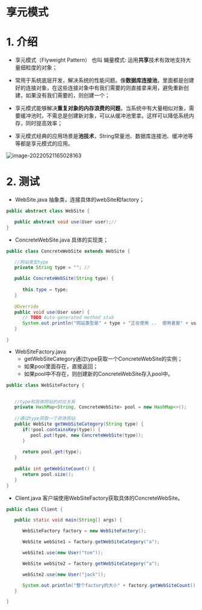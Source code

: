 # 享元模式

# 1. 介绍

- 享元模式（Flyweight Pattern） 也叫 蝇量模式: 运用**共享**技术有效地支持大量细粒度的对象；

- 常用于系统底层开发，解决系统的性能问题。像**数据库连接池**，里面都是创建好的连接对象，在这些连接对象中有我们需要的则直接拿来用，避免重新创建，如果没有我们需要的，则创建一个；

- 享元模式能够解决**重复对象的内存浪费的问题**，当系统中有大量相似对象，需要缓冲池时。不需总是创建新对象，可以从缓冲池里拿。这样可以降低系统内存，同时提高效率；

- 享元模式经典的应用场景是**池技术**，String常量池、数据库连接池、缓冲池等等都是享元模式的应用。

![image-20220521165028163](C:\Users\28897\AppData\Roaming\Typora\typora-user-images\Flyweight-Pattern.png)

# 2. 测试

- WebSite.java 抽象类，连接具体的webSite和factory；

```java
public abstract class WebSite {

   public abstract void use(User user);//
}
```

- ConcreteWebSite.java  具体的实现类；

```java
public class ConcreteWebSite extends WebSite {

   //网站类型type
   private String type = ""; //

   public ConcreteWebSite(String type) {
      
      this.type = type;
   }
   
   @Override
   public void use(User user) {
      // TODO Auto-generated method stub
      System.out.println("网站类型是" + type + "正在使用 ..  使用者是" + user.getName());
   }
   
}
```

- WebSiteFactory.java 
  - getWebSiteCategory通过type获取一个ConcreteWebSite的实例；
  - 如果pool里面存在，直接返回；
  - 如果pool中不存在，则创建新的ConcreteWebSite存入pool中。

```java
public class WebSiteFactory {

   
   //type和具体网站的对应关系
   private HashMap<String, ConcreteWebSite> pool = new HashMap<>();
   
   //通过type获取一个具体网站
   public WebSite getWebSiteCategory(String type) {
      if(!pool.containsKey(type)) {
         pool.put(type, new ConcreteWebSite(type));
      }
      
      return pool.get(type);
   }
   
   public int getWebSiteCount() {
      return pool.size();
   }
}
```

- Client.java  客户端使用WebSiteFactory获取具体的ConcreteWebSite。

```java
public class Client {

   public static void main(String[] args) {

      WebSiteFactory factory = new WebSiteFactory();

      WebSite webSite1 = factory.getWebSiteCategory("a");

      webSite1.use(new User("tom"));

      WebSite webSite2 = factory.getWebSiteCategory("a");

      webSite2.use(new User("jack"));

      System.out.println("整个factory的大小" + factory.getWebSiteCount());
   }

}
```



